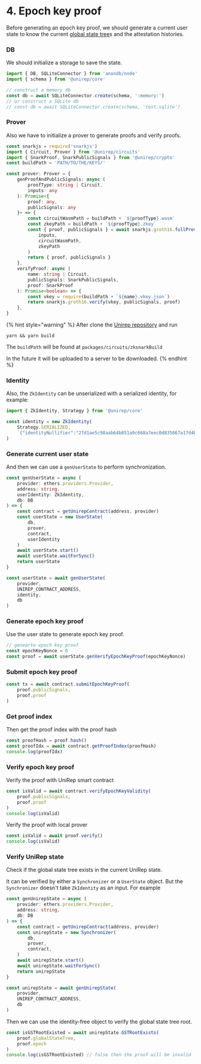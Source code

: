 # 4. Epoch key proof

Before generating an epoch key proof, we should generate a current user state to know the current [global state tree](../../protocol/glossary/trees.md#global-state-tree)s and the attestation histories.

### DB

We should initialize a storage to save the state.

```typescript
import { DB, SQLiteConnector } from 'anondb/node'
import { schema } from '@unirep/core'

// construct a memory db
const db = await SQLiteConnector.create(schema, ':memory:')
// or construct a SQLite db
// const db = await SQLiteConnector.create(schema, 'test.sqlite')
```

### Prover

Also we have to initialize a prover to generate proofs and verify proofs.

```typescript
const snarkjs = require('snarkjs')
import { Circuit, Prover } from '@unirep/circuits'
import { SnarkProof, SnarkPublicSignals } from '@unirep/crypto'
const buildPath = 'PATH/TO/THE/KEYS/'

const prover: Prover = {
    genProofAndPublicSignals: async (
        proofType: string | Circuit,
        inputs: any
    ): Promise<{
        proof: any,
        publicSignals: any
    }> => {
        const circuitWasmPath = buildPath + `${proofType}.wasm`
        const zkeyPath = buildPath + `${proofType}.zkey`
        const { proof, publicSignals } = await snarkjs.groth16.fullProve(
            inputs,
            circuitWasmPath,
            zkeyPath
        )
        return { proof, publicSignals }
    },
    verifyProof: async (
        name: string | Circuit,
        publicSignals: SnarkPublicSignals,
        proof: SnarkProof
    ): Promise<boolean> => {
        const vkey = require(buildPath + `${name}.vkey.json`)
        return snarkjs.groth16.verify(vkey, publicSignals, proof)
    },
}
```

{% hint style="warning" %}
After clone the [Unirep repository](https://github.com/Unirep/Unirep) and run

`yarn && yarn build`

The `buildPath` will be found at `packages/circuits/zksnarkBuild`

In the future it will be uploaded to a server to be downloaded.
{% endhint %}

### Identity

Also, the `ZkIdentity` can be unserialized with a serialized identity, for example:

```typescript
import { ZkIdentity, Strategy } from '@unirep/core'

const identity = new ZkIdentity(
    Strategy.SERIALIZED, 
    `{"identityNullifier":"27d1ae5c98aab64b851a9c668a7eec0d835867a17d4b9454a8bf9824836271d6","identityTrapdoor":"2596ecc2a1e1f6a8f279e097464e6edc3b18b946d934398dfe52a34c4e414e67","secret":["27d1ae5c98aab64b851a9c668a7eec0d835867a17d4b9454a8bf9824836271d6","2596ecc2a1e1f6a8f279e097464e6edc3b18b946d934398dfe52a34c4e414e67"]}`
)
```

### Generate current user state

And then we can use a `genUserState` to perform synchronization.

```typescript
const genUserState = async (
    provider: ethers.providers.Provider,
    address: string,
    userIdentity: ZkIdentity,
    db: DB
) => {
    const contract = getUnirepContract(address, provider)
    const userState = new UserState(
        db,
        prover,
        contract,
        userIdentity
    )
    await userState.start()
    await userState.waitForSync()
    return userState
}
```

```typescript
const userState = await genUserState(
    provider,
    UNIREP_CONTRACT_ADDRESS,
    identity,
    db
)
```

### Generate epoch key proof

Use the user state to generate epoch key proof.

```typescript
// genearte epoch key proof
const epochKeyNonce = 0
const proof = await userState.genVerifyEpochKeyProof(epochKeyNonce)
```

### Submit epoch key proof

```typescript
const tx = await contract.submitEpochKeyProof(
    proof.publicSignals,
    proof.proof
)
```

### Get proof index

Then get the proof index with the proof hash

```typescript
const proofHash = proof.hash()
const proofIdx = await contract.getProofIndex(proofHash)
console.log(proofIdx)
```

### Verify epoch key proof&#x20;

Verify the proof with UniRep smart contract

```typescript
const isValid = await contract.verifyEpochKeyValidity(
    proof.publicSignals,
    proof.proof
)
console.log(isValid)
```

Verify the proof with local prover

```typescript
const isValid = await proof.verify()
console.log(isValid)
```

### Verify UniRep state

Check if the global state tree exists in the current UniRep state.

It can be verified by either a `Synchronizer` or a `UserState` object. But the `Synchronizer` doesn't take `ZkIdentity` as an input. For example

```typescript
const genUnirepState = async (
    provider: ethers.providers.Provider,
    address: string,
    db: DB
) => {
    const contract = getUnirepContract(address, provider)
    const unirepState = new Synchronizer(
        db,
        prover,
        contract,
    )
    await unirepState.start()
    await unirepState.waitForSync()
    return unirepState
}

```

```typescript
const unirepState = await genUnirepState(
    provider,
    UNIREP_CONTRACT_ADDRESS,
    db
)
```

Then we can use the identity-free object to verify the global state tree root.

```typescript
const isGSTRootExisted = await unirepState.GSTRootExists(
    proof.globalStateTree,
    proof.epoch
)
console.log(isGSTRootExisted) // false then the proof will be invalid
```
